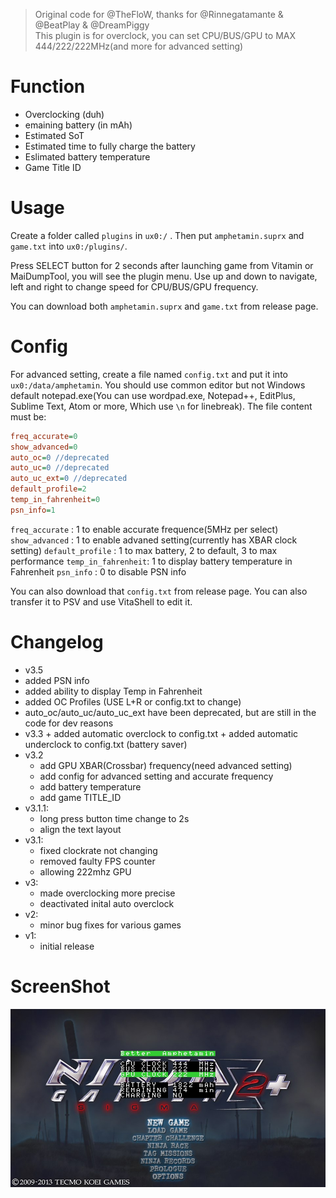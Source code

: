 > Original code for @TheFloW, thanks for @Rinnegatamante & @BeatPlay & @DreamPiggy  
> This plugin is for overclock, you can set CPU/BUS/GPU to MAX 444/222/222MHz(and more for advanced setting)

# Function
+ Overclocking (duh)
+ emaining battery (in mAh)
+ Estimated SoT
+ Estimated time to fully charge the battery
+ Eslimated battery temperature
+ Game Title ID

# Usage
Create a folder called `plugins` in `ux0:/` . Then put `amphetamin.suprx` and `game.txt` into `ux0:/plugins/`.

Press SELECT button for 2 seconds after launching game from Vitamin or MaiDumpTool, you will see the plugin menu. Use up and down to navigate, left and right to change speed for CPU/BUS/GPU frequency.

You can download both `amphetamin.suprx` and `game.txt` from release page.

# Config
For advanced setting, create a file named `config.txt` and put it into `ux0:/data/amphetamin`. You should use common editor but not Windows default notepad.exe(You can use wordpad.exe, Notepad++, EditPlus, Sublime Text, Atom or more, Which use `\n` for linebreak).
The file content must be:

```ini
freq_accurate=0
show_advanced=0
auto_oc=0 //deprecated
auto_uc=0 //deprecated
auto_uc_ext=0 //deprecated
default_profile=2
temp_in_fahrenheit=0
psn_info=1
```

`freq_accurate`     : 1 to enable accurate frequence(5MHz per select)  
`show_advanced`     : 1 to enable advaned setting(currently has XBAR clock setting)
`default_profile`   : 1 to max battery, 2 to default, 3 to max performance
`temp_in_fahrenheit`: 1 to display battery temperature in Fahrenheit 
`psn_info`          : 0 to disable PSN info

You can also download that `config.txt` from release page. You can also transfer it to PSV and use VitaShell to edit it.

# Changelog
+ v3.5
+ added PSN info
+ added ability to display Temp in Fahrenheit
+ added OC Profiles (USE L+R or config.txt to change)
+ auto_oc/auto_uc/auto_uc_ext have been deprecated, but are still in the code for dev reasons
+ v3.3
        + added automatic overclock to config.txt
        + added automatic underclock to config.txt (battery saver)
+ v3.2
	+ add GPU XBAR(Crossbar) frequency(need advanced setting)
	+ add config for advanced setting and accurate frequency
	+ add battery temperature
	+ add game TITLE_ID
+ v3.1.1:  
	+ long press button time change to 2s  
	+ align the text layout  
+ v3.1:  
	+ fixed clockrate not changing  
	+ removed faulty FPS counter  
	+ allowing 222mhz GPU  
+ v3:  
	+ made overclocking more precise  
	+ deactivated inital auto overclock  
+ v2:  
	+ minor bug fixes for various games  
+ v1:  
	+ initial release  

# ScreenShot
![](./images/screenshot1.jpg)
